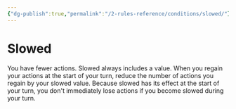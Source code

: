 ```yaml
---
{"dg-publish":true,"permalink":"/2-rules-reference/conditions/slowed/"}
---
```


# Slowed

You have fewer actions. Slowed always includes a value. When you regain your actions at the start of your turn, reduce the number of actions you regain by your slowed value. Because slowed has its effect at the start of your turn, you don't immediately lose actions if you become slowed during your turn.
